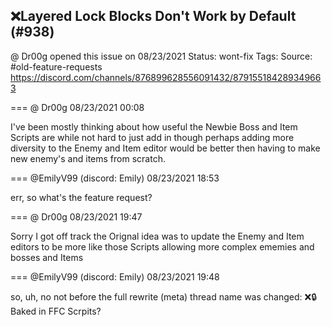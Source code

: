 ## ❌Layered Lock Blocks Don't Work by Default (#938)
@ Dr00g opened this issue on 08/23/2021
Status: wont-fix
Tags: 
Source: #old-feature-requests https://discord.com/channels/876899628556091432/879155184289349663


=== @ Dr00g 08/23/2021 00:08

I've been mostly thinking about how useful the Newbie Boss and Item Scripts are while not hard to just add in though perhaps adding more diversity to the Enemy and Item editor would be better then having to make new enemy's and items from scratch.

=== @EmilyV99 (discord: Emily) 08/23/2021 18:53

err, so what's the feature request?

=== @ Dr00g 08/23/2021 19:47

Sorry I got off track the Orignal idea was to update the Enemy and Item editors to be more like those Scripts allowing more complex ememies and bosses and Items

=== @EmilyV99 (discord: Emily) 08/23/2021 19:48

so, uh, no
not before the full rewrite
(meta) thread name was changed: ❌🔒Baked in FFC Scrpits?
